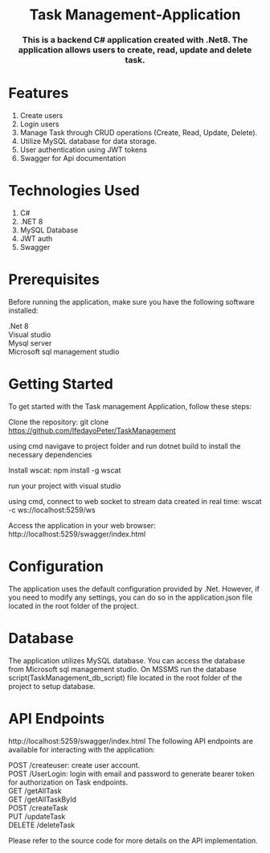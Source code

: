 <h1 align="center">Task Management-Application</h1>
<h3 align="center">This is a backend C# application created with .Net8. The application allows users to create, read, update and delete task.</h3>

# Features
1. Create users
2. Login users
3. Manage Task through CRUD operations (Create, Read, Update, Delete).
4. Utilize MySQL database for data storage.
5. User authentication using JWT tokens
6. Swagger for Api documentation 

# Technologies Used
1. C#
2. .NET 8
3. MySQL Database
4. JWT auth
5. Swagger

# Prerequisites
Before running the application, make sure you have the following software installed:

.Net 8
<br/>
Visual studio
<br/>
Mysql server
<br/>
Microsoft sql management studio

# Getting Started
To get started with the Task management Application, follow these steps:

Clone the repository:
git clone https://github.com/IfedayoPeter/TaskManagement

using cmd navigave to project folder and run dotnet build to install the necessary dependencies

Install wscat:
npm install -g wscat

run your project with visual studio

using cmd, connect to web socket to stream data created in real time:
wscat -c ws://localhost:5259/ws

Access the application in your web browser:
http://localhost:5259/swagger/index.html

# Configuration
The application uses the default configuration provided by .Net. However, if you need to modify any settings, you can do so in the application.json file located in the root folder of the project.

# Database
The application utilizes MySQL database. You can access the database from Microsoft sql management studio.
On MSSMS run the database script(TaskManagement_db_script) file located in the root folder of the project to setup database. 

# API Endpoints
http://localhost:5259/swagger/index.html
The following API endpoints are available for interacting with the application:

POST /createuser: create user account.
<br>
POST /UserLogin: login with email and password to generate bearer token for authorization on Task endpoints.
<br>
GET /getAllTask
<br/>
GET /getAllTaskById
<br/>
POST /createTask
<br/>
PUT /updateTask
<br/>
DELETE /deleteTask

Please refer to the source code for more details on the API implementation.
